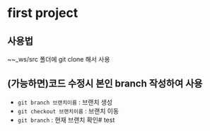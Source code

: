 # first project

## 사용법
~~_ws/src 폴더에 git clone 해서 사용

## (가능하면)코드 수정시 본인 branch 작성하여 사용
- `git branch 브랜치이름` : 브랜치 생성
- `git checkout 브랜치이름` : 브랜치 이동
- `git branch` : 현재 브랜치 확인# test
